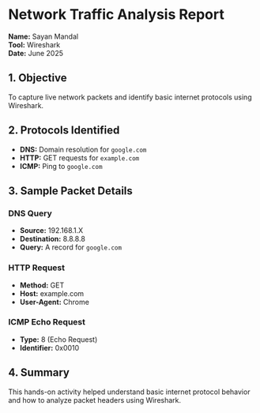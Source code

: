 # Network Traffic Analysis Report

**Name:** Sayan Mandal  
**Tool:** Wireshark  
**Date:** June 2025  

## 1. Objective

To capture live network packets and identify basic internet protocols using Wireshark.

## 2. Protocols Identified

- **DNS:** Domain resolution for `google.com`
- **HTTP:** GET requests for `example.com`
- **ICMP:** Ping to `google.com`

## 3. Sample Packet Details

### DNS Query
- **Source:** 192.168.1.X  
- **Destination:** 8.8.8.8  
- **Query:** A record for `google.com`

### HTTP Request
- **Method:** GET  
- **Host:** example.com  
- **User-Agent:** Chrome

### ICMP Echo Request
- **Type:** 8 (Echo Request)  
- **Identifier:** 0x0010

## 4. Summary

This hands-on activity helped understand basic internet protocol behavior and how to analyze packet headers using Wireshark.
